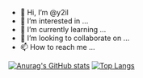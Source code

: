 - 👋 Hi, I’m @y2il
- 👀 I’m interested in ...
- 🌱 I’m currently learning ...
- 💞️ I’m looking to collaborate on ...
- 📫 How to reach me ...

<!---
y2il/y2il is a ✨ special ✨ repository because its `README.md` (this file) appears on your GitHub profile.
You can click the Preview link to take a look at your changes.
--->
[![Anurag's GitHub stats](https://github-readme-stats.vercel.app/api?username=y2il&show_icons=true&show_owner=true)](https://github.com/y2il/github-readme-stats)
[![Top Langs](https://github-readme-stats.vercel.app/api/top-langs/?username=y2il&layout=compact)](https://github.com/y2il/github-readme-stats)

